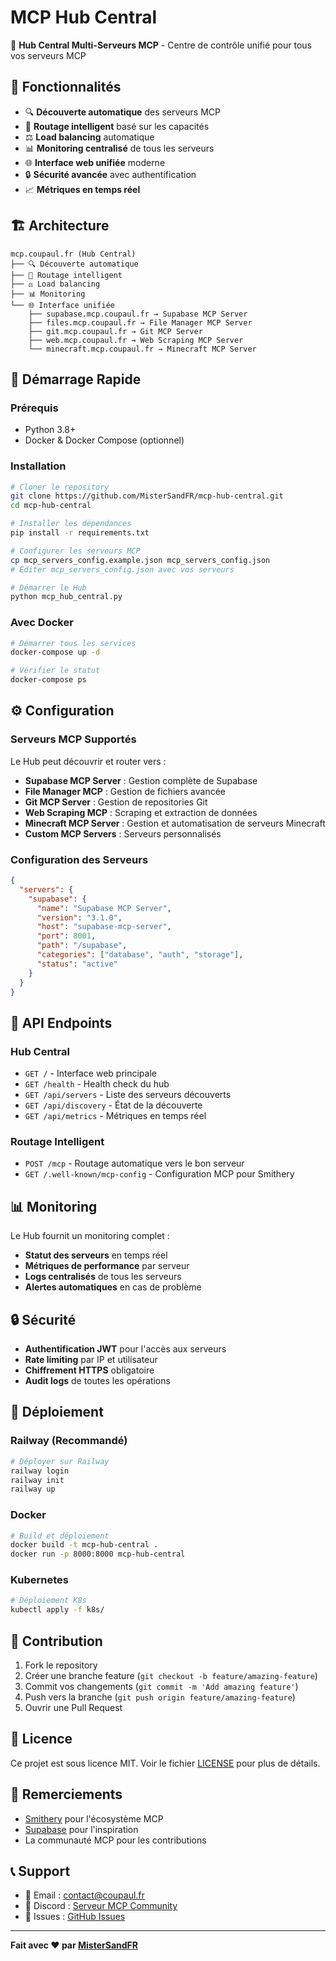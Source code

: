 # MCP Hub Central

🚀 **Hub Central Multi-Serveurs MCP** - Centre de contrôle unifié pour tous vos serveurs MCP

## 🌟 Fonctionnalités

- 🔍 **Découverte automatique** des serveurs MCP
- 🧠 **Routage intelligent** basé sur les capacités
- ⚖️ **Load balancing** automatique
- 📊 **Monitoring centralisé** de tous les serveurs
- 🌐 **Interface web unifiée** moderne
- 🔒 **Sécurité avancée** avec authentification
- 📈 **Métriques en temps réel**

## 🏗️ Architecture

```
mcp.coupaul.fr (Hub Central)
├── 🔍 Découverte automatique
├── 🧠 Routage intelligent
├── ⚖️ Load balancing
├── 📊 Monitoring
└── 🌐 Interface unifiée
    ├── supabase.mcp.coupaul.fr → Supabase MCP Server
    ├── files.mcp.coupaul.fr → File Manager MCP Server
    ├── git.mcp.coupaul.fr → Git MCP Server
    ├── web.mcp.coupaul.fr → Web Scraping MCP Server
    └── minecraft.mcp.coupaul.fr → Minecraft MCP Server
```

## 🚀 Démarrage Rapide

### Prérequis
- Python 3.8+
- Docker & Docker Compose (optionnel)

### Installation

```bash
# Cloner le repository
git clone https://github.com/MisterSandFR/mcp-hub-central.git
cd mcp-hub-central

# Installer les dépendances
pip install -r requirements.txt

# Configurer les serveurs MCP
cp mcp_servers_config.example.json mcp_servers_config.json
# Éditer mcp_servers_config.json avec vos serveurs

# Démarrer le Hub
python mcp_hub_central.py
```

### Avec Docker

```bash
# Démarrer tous les services
docker-compose up -d

# Vérifier le statut
docker-compose ps
```

## ⚙️ Configuration

### Serveurs MCP Supportés

Le Hub peut découvrir et router vers :

- **Supabase MCP Server** : Gestion complète de Supabase
- **File Manager MCP** : Gestion de fichiers avancée
- **Git MCP Server** : Gestion de repositories Git
- **Web Scraping MCP** : Scraping et extraction de données
- **Minecraft MCP Server** : Gestion et automatisation de serveurs Minecraft
- **Custom MCP Servers** : Serveurs personnalisés

### Configuration des Serveurs

```json
{
  "servers": {
    "supabase": {
      "name": "Supabase MCP Server",
      "version": "3.1.0",
      "host": "supabase-mcp-server",
      "port": 8001,
      "path": "/supabase",
      "categories": ["database", "auth", "storage"],
      "status": "active"
    }
  }
}
```

## 🔧 API Endpoints

### Hub Central
- `GET /` - Interface web principale
- `GET /health` - Health check du hub
- `GET /api/servers` - Liste des serveurs découverts
- `GET /api/discovery` - État de la découverte
- `GET /api/metrics` - Métriques en temps réel

### Routage Intelligent
- `POST /mcp` - Routage automatique vers le bon serveur
- `GET /.well-known/mcp-config` - Configuration MCP pour Smithery

## 📊 Monitoring

Le Hub fournit un monitoring complet :

- **Statut des serveurs** en temps réel
- **Métriques de performance** par serveur
- **Logs centralisés** de tous les serveurs
- **Alertes automatiques** en cas de problème

## 🔒 Sécurité

- **Authentification JWT** pour l'accès aux serveurs
- **Rate limiting** par IP et utilisateur
- **Chiffrement HTTPS** obligatoire
- **Audit logs** de toutes les opérations

## 🚀 Déploiement

### Railway (Recommandé)
```bash
# Déployer sur Railway
railway login
railway init
railway up
```

### Docker
```bash
# Build et déploiement
docker build -t mcp-hub-central .
docker run -p 8000:8000 mcp-hub-central
```

### Kubernetes
```bash
# Déploiement K8s
kubectl apply -f k8s/
```

## 🤝 Contribution

1. Fork le repository
2. Créer une branche feature (`git checkout -b feature/amazing-feature`)
3. Commit vos changements (`git commit -m 'Add amazing feature'`)
4. Push vers la branche (`git push origin feature/amazing-feature`)
5. Ouvrir une Pull Request

## 📄 Licence

Ce projet est sous licence MIT. Voir le fichier [LICENSE](LICENSE) pour plus de détails.

## 🙏 Remerciements

- [Smithery](https://smithery.ai) pour l'écosystème MCP
- [Supabase](https://supabase.com) pour l'inspiration
- La communauté MCP pour les contributions

## 📞 Support

- 📧 Email : contact@coupaul.fr
- 💬 Discord : [Serveur MCP Community](https://discord.gg/mcp)
- 🐛 Issues : [GitHub Issues](https://github.com/MisterSandFR/mcp-hub-central/issues)

---

**Fait avec ❤️ par [MisterSandFR](https://github.com/MisterSandFR)**
